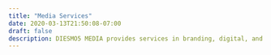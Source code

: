 ```yaml
---
title: "Media Services"
date: 2020-03-13T21:50:08-07:00
draft: false
description: DIESMO5 MEDIA provides services in branding, digital, and strategy.
---
```


